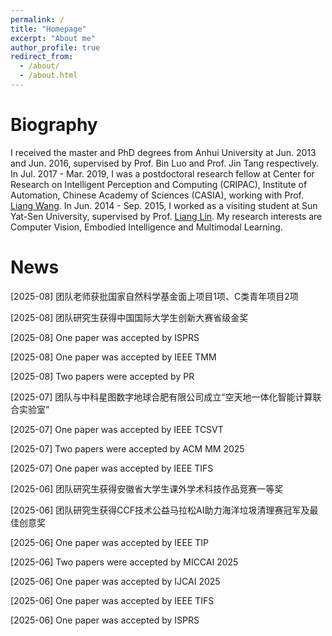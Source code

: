```yaml
---
permalink: /
title: "Homepage"
excerpt: "About me"
author_profile: true
redirect_from: 
  - /about/
  - /about.html
---
```


Biography
======
I received the master and PhD degrees from Anhui University at Jun. 2013 and Jun. 2016, supervised by Prof. Bin Luo and Prof. Jin Tang respectively. In Jul. 2017 - Mar. 2019, I was a postdoctoral research fellow at Center for Research on Intelligent Perception and Computing (CRIPAC), Institute of Automation, Chinese Academy of Sciences (CASIA), working with Prof. [Liang Wang](http://www.cbsr.ia.ac.cn/users/liangwang/). In Jun. 2014 - Sep. 2015, I worked as a visiting student at Sun Yat-Sen University, supervised by Prof. [Liang Lin](http://www.linliang.net/). My research interests are Computer Vision, Embodied Intelligence and Multimodal Learning.





News
======
[2025-08] 团队老师获批国家自然科学基金面上项目1项、C类青年项目2项

[2025-08] 团队研究生获得中国国际大学生创新大赛省级金奖

[2025-08] One paper was accepted by ISPRS

[2025-08] One paper was accepted by IEEE TMM

[2025-08] Two papers were accepted by PR

[2025-07] 团队与中科星图数字地球合肥有限公司成立“空天地一体化智能计算联合实验室”

[2025-07] One paper was accepted by IEEE TCSVT

[2025-07] Two papers were accepted by ACM MM 2025

[2025-07] One paper was accepted by IEEE TIFS

[2025-06] 团队研究生获得安徽省大学生课外学术科技作品竞赛一等奖

[2025-06] 团队研究生获得CCF技术公益马拉松AI助力海洋垃圾清理赛冠军及最佳创意奖

[2025-06] One paper was accepted by IEEE TIP

[2025-06] Two papers were accepted by MICCAI 2025

[2025-06] One paper was accepted by IJCAI 2025

[2025-06] One paper was accepted by IEEE TIFS

[2025-06] One paper was accepted by ISPRS

